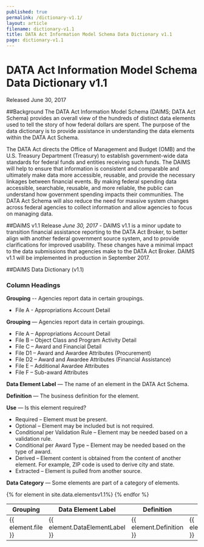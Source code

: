 ```yaml
---
published: true
permalink: /dictionary-v1.1/
layout: article
filename: dictionary-v1.1
title: DATA Act Information Model Schema Data Dictionary v1.1
page: dictionary-v1.1
---
```

<div class="article-wrap">
<h1> DATA Act Information Model Schema Data Dictionary v1.1 </h1>
<p>Released June 30, 2017</p>

##Background
The DATA Act Information Model Schema (DAIMS; DATA Act Schema) provides an overall view of the hundreds of distinct data elements used to tell the story of how federal dollars are spent. The purpose of the data dictionary is to provide assistance in understanding the data elements within the DATA Act Schema.

The DATA Act directs the Office of Management and Budget (OMB) and the U.S. Treasury Department (Treasury) to establish government-wide data standards for federal funds and entities receiving such funds. The DAIMS will help to ensure that information is consistent and comparable and ultimately make data more accessible, reusable, and provide the necessary linkages between financial events. By making federal spending data accessible, searchable, reusable, and more reliable, the public can understand how government spending impacts their communities. The DATA Act Schema will also reduce the need for massive system changes across federal agencies to collect information and allow agencies to focus on managing data.

##DAIMS v1.1 Release
_June 30, 2017_ - DAIMS v1.1 is a minor update to transition financial assistance reporting to the DATA Act Broker, to better align with another federal government source system, and to provide clarifications for improved usability. These changes have a minimal impact to the data submissions that agencies make to the DATA Act Broker. DAIMS v1.1 will be implemented in production in September 2017.

##DAIMS Data Dictionary (v1.1)
### Column Headings
__Grouping__ -- Agencies report data in certain groupings.
- File A - Appropriations Account Detail

<p>
    <strong>Grouping</strong> &mdash; Agencies report data in certain groupings.
    <ul style="margin-bottom:0;">
        <li>File A – Appropriations Account Detail</li>
        <li>File B – Object Class and Program Activity Detail</li>
        <li>File C – Award and Financial Detail</li>
        <li>File D1 – Award and Awardee Attributes (Procurement)</li>
        <li>File D2 – Award and Awardee Attributes (Financial Assistance)</li>
        <li>File E – Additional Awardee Attributes</li>
        <li>File F – Sub-award Attributes</li>
    </ul>
</p>
<p>
    <strong>Data Element Label</strong> &mdash; The name of an element in the DATA Act Schema.
</p>
<p>
    <strong>Definition</strong> &mdash; The business definition for the element.
</p>
<p>
    <strong>Use</strong> &mdash; Is this element required?
    <ul style="margin-bottom:0;">
        <li>Required – Element must be present.</li>
        <li>Optional – Element may be included but is not required.</li>
        <li>Conditional per Validation Rule – Element may be needed based on a validation rule.</li>
        <li>Conditional per Award Type – Element may be needed based on the type of award.</li>
        <li>Derived – Element content is obtained from the content of another element. For example, ZIP code is used to derive city and state.</li>
        <li>Extracted – Element is pulled from another source.</li>
    </ul>
</p>
<p>
    <strong>Data Category</strong> &mdash; Some elements are part of a category of elements. 
</p>

</div>
<p></p>
<table id="dictTable" class="tablesorter table-bordered table-striped mb-40" style="word-wrap:break-word; table-layout:fixed;">
    <thead>
        <tr>
            <th>Grouping</th>
            <th>Data Element Label</th>
            <th style="width:40%;">Definition</th>
            <th>Use</th>
            <th>Data Category</th>
        </tr>
    </thead>
    {% for element in site.data.elementsv1.1%}
    <tr>
        <td>{{ element.file }}</td>
        <td>
            {{ element.DataElementLabel }}
        </td>
        <!--<td><a href="#C{{ forloop.index | plus:1 }}">{{ element.DAIMSSemanticLabel }}</a></td>-->
        <td>{{ element.Definition }}</td>
        <td>{{ element.use }}</td>
        <td>{{element.DataCategory}}</td>
    </tr>{% endfor %}
</table>


